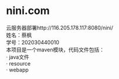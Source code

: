 # nini.com 
云服务器部署http://116.205.178.117:8080/nini/<br />
姓名：蔡枫<br />
学号：202030440010<br />
本项目是一个maven模块，代码文件包括：<br />
· java文件<br />
· resource<br />
· webapp<br />
